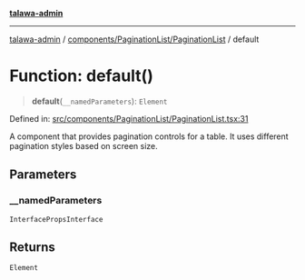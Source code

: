 [**talawa-admin**](../../../../README.md)

***

[talawa-admin](../../../../README.md) / [components/PaginationList/PaginationList](../README.md) / default

# Function: default()

> **default**(`__namedParameters`): `Element`

Defined in: [src/components/PaginationList/PaginationList.tsx:31](https://github.com/gautam-divyanshu/talawa-admin/blob/9fec1eef6a4674b14f6abe30e3be3844537d8dc2/src/components/PaginationList/PaginationList.tsx#L31)

A component that provides pagination controls for a table.
It uses different pagination styles based on screen size.

## Parameters

### \_\_namedParameters

`InterfacePropsInterface`

## Returns

`Element`

